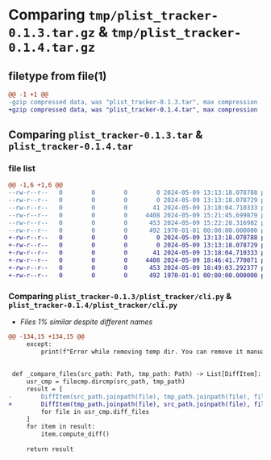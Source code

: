 # Comparing `tmp/plist_tracker-0.1.3.tar.gz` & `tmp/plist_tracker-0.1.4.tar.gz`

## filetype from file(1)

```diff
@@ -1 +1 @@
-gzip compressed data, was "plist_tracker-0.1.3.tar", max compression
+gzip compressed data, was "plist_tracker-0.1.4.tar", max compression
```

## Comparing `plist_tracker-0.1.3.tar` & `plist_tracker-0.1.4.tar`

### file list

```diff
@@ -1,6 +1,6 @@
--rw-r--r--   0        0        0        0 2024-05-09 13:13:18.078788 plist_tracker-0.1.3/README.md
--rw-r--r--   0        0        0        0 2024-05-09 13:13:18.078729 plist_tracker-0.1.3/plist_tracker/__init__.py
--rw-r--r--   0        0        0       41 2024-05-09 13:18:04.710333 plist_tracker-0.1.3/plist_tracker/__main__.py
--rw-r--r--   0        0        0     4408 2024-05-09 15:21:45.699879 plist_tracker-0.1.3/plist_tracker/cli.py
--rw-r--r--   0        0        0      453 2024-05-09 15:22:28.316982 plist_tracker-0.1.3/pyproject.toml
--rw-r--r--   0        0        0      492 1970-01-01 00:00:00.000000 plist_tracker-0.1.3/PKG-INFO
+-rw-r--r--   0        0        0        0 2024-05-09 13:13:18.078788 plist_tracker-0.1.4/README.md
+-rw-r--r--   0        0        0        0 2024-05-09 13:13:18.078729 plist_tracker-0.1.4/plist_tracker/__init__.py
+-rw-r--r--   0        0        0       41 2024-05-09 13:18:04.710333 plist_tracker-0.1.4/plist_tracker/__main__.py
+-rw-r--r--   0        0        0     4408 2024-05-09 18:46:41.770071 plist_tracker-0.1.4/plist_tracker/cli.py
+-rw-r--r--   0        0        0      453 2024-05-09 18:49:03.292377 plist_tracker-0.1.4/pyproject.toml
+-rw-r--r--   0        0        0      492 1970-01-01 00:00:00.000000 plist_tracker-0.1.4/PKG-INFO
```

### Comparing `plist_tracker-0.1.3/plist_tracker/cli.py` & `plist_tracker-0.1.4/plist_tracker/cli.py`

 * *Files 1% similar despite different names*

```diff
@@ -134,15 +134,15 @@
     except:
         print(f"Error while removing temp dir. You can remove it manually: {temp_dir}")
 
 
 def _compare_files(src_path: Path, tmp_path: Path) -> List[DiffItem]:
     usr_cmp = filecmp.dircmp(src_path, tmp_path)
     result = [
-        DiffItem(src_path.joinpath(file), tmp_path.joinpath(file), file)
+        DiffItem(tmp_path.joinpath(file), src_path.joinpath(file), file)
         for file in usr_cmp.diff_files
     ]
     for item in result:
         item.compute_diff()
 
     return result
```

